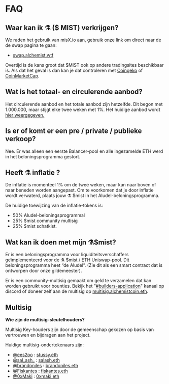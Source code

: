 # FAQ

## Waar kan ik ⚗️ \($ MIST\) verkrijgen? 

We raden het gebruik van misX.io aan, gebruik onze link om direct naar de de swap pagina te gaan:

* [swap.alchemist.wtf](http://swap.alchemist.wtf/)

Overtijd is de kans groot dat $MIST ook op andere tradingsites beschikbaar is. Als dat het geval is dan kan je dat controleren met [Coingeko](https://www.coingecko.com/en/coins/alchemist) of [CoinMarketCap](https://coinmarketcap.com/currencies/alchemist/).

## **Wat is het totaal- en circulerende aanbod?**

Het circulerende aanbod en het totale aanbod zijn hetzelfde. Dit begon met 1.000.000, maar stijgt elke twee weken met 1%. Het huidige aanbod wordt [hier weergegeven.](https://etherscan.io/token/0x88acdd2a6425c3faae4bc9650fd7e27e0bebb7ab)

## **Is er of komt er een pre / private / publieke verkoop?**

Nee. Er was alleen een eerste Balancer-pool en alle ingezamelde ETH werd in het beloningsprogramma gestort.

## **Heeft** ⚗️ inflatie **?**

De inflatie is momenteel 1% om de twee weken, maar kan naar boven of naar beneden worden aangepast. Om te voorkomen dat je door inflatie wordt verwaterd, plaats jouw ⚗️ $mist in het Aludel-beloningsprogramma.

De huidige toewijzing van de inflatie-tokens is:

* 50% Aludel-beloningsprogrammal
* 25% $mist community multisig
* 25% $mist schatkist.

## **Wat kan ik doen met mijn ⚗️$mist?**

Er is een beloningsprogramma voor liquiditeitsverschaffers geïmplementeerd voor de ⚗️ $mist / ETH Uniswap-pool. Dit beloningsprogramma heet “de Aludel”. \(Zie dit als een smart contract dat is ontworpen door onze gildemeester\).

Er is een community-multisig gemaakt om geld te verzamelen dat kan worden gebruikt voor bounties. Bekijk het "[\#builders-application](https://discord.gg/92hQDCw25u)" kanaal op discord of doneer zelf aan de multisig op [multisig.alchemistcoin.eth](https://etherscan.io/address/multisig.alchemistcoin.eth).

## **Multisig**

**Wie zijn de multisig-sleutelhouders?** 

Multisig Key-houders zijn door de gemeenschap gekozen op basis van vertrouwen en bijdragen aan het project.

Huidige multisig-ondertekenaars zijn:

* [@ees2oo](https://twitter.com/ees2oo) : [stussy.eth](https://etherscan.io/address/stussy.eth)
* [@sal\_ash\_](https://twitter.com/sal_ash_) : [salash.eth](https://etherscan.io/address/salash.eth)
* [@brandoniles](https://twitter.com/brandoniles) : [brandoniles.eth](https://etherscan.io/address/brandoniles.eth)
* [@Fiskantes](https://twitter.com/Fiskantes) : [fiskantes.eth](https://etherscan.io/address/fiskantes.eth)
* [@0xMaki](https://twitter.com/0xMaki) : [0xmaki.eth](https://etherscan.io/address/0xmaki.eth)

